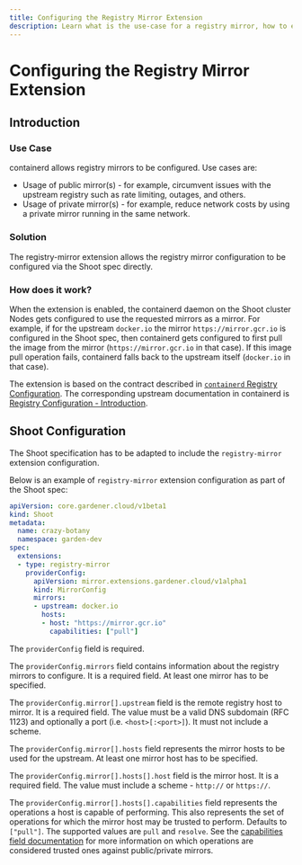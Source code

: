 ```yaml
---
title: Configuring the Registry Mirror Extension
description: Learn what is the use-case for a registry mirror, how to enable and configure it
---
```


# Configuring the Registry Mirror Extension

## Introduction

### Use Case

containerd allows registry mirrors to be configured. Use cases are:
- Usage of public mirror(s) - for example, circumvent issues with the upstream registry such as rate limiting, outages, and others.
- Usage of private mirror(s) - for example, reduce network costs by using a private mirror running in the same network.

### Solution

The registry-mirror extension allows the registry mirror configuration to be configured via the Shoot spec directly.

### How does it work?

When the extension is enabled, the containerd daemon on the Shoot cluster Nodes gets configured to use the requested mirrors as a mirror. For example, if for the upstream `docker.io` the mirror `https://mirror.gcr.io` is configured in the Shoot spec, then containerd gets configured to first pull the image from the mirror (`https://mirror.gcr.io` in that case). If this image pull operation fails, containerd falls back to the upstream itself (`docker.io` in that case).

The extension is based on the contract described in [`containerd` Registry Configuration](https://github.com/gardener/gardener/blob/master/docs/usage/advanced/containerd-registry-configuration.md). The corresponding upstream documentation in containerd is [Registry Configuration - Introduction](https://github.com/containerd/containerd/blob/v1.7.0/docs/hosts.md).

## Shoot Configuration

The Shoot specification has to be adapted to include the `registry-mirror` extension configuration.

Below is an example of `registry-mirror` extension configuration as part of the Shoot spec:

```yaml
apiVersion: core.gardener.cloud/v1beta1
kind: Shoot
metadata:
  name: crazy-botany
  namespace: garden-dev
spec:
  extensions:
  - type: registry-mirror
    providerConfig:
      apiVersion: mirror.extensions.gardener.cloud/v1alpha1
      kind: MirrorConfig
      mirrors:
      - upstream: docker.io
        hosts:
        - host: "https://mirror.gcr.io"
          capabilities: ["pull"]
```

The `providerConfig` field is required.

The `providerConfig.mirrors` field contains information about the registry mirrors to configure. It is a required field. At least one mirror has to be specified.

The `providerConfig.mirror[].upstream` field is the remote registry host to mirror. It is a required field.
The value must be a valid DNS subdomain (RFC 1123) and optionally a port (i.e. `<host>[:<port>]`). It must not include a scheme.

The `providerConfig.mirror[].hosts` field represents the mirror hosts to be used for the upstream. At least one mirror host has to be specified.

The `providerConfig.mirror[].hosts[].host` field is the mirror host. It is a required field.
The value must include a scheme - `http://` or `https://`.

The `providerConfig.mirror[].hosts[].capabilities` field represents the operations a host is capable of performing. This also represents the set of operations for which the mirror host may be trusted to perform. Defaults to `["pull"]`. The supported values are `pull` and `resolve`.
See the [capabilities field documentation](https://github.com/containerd/containerd/blob/v1.7.0/docs/hosts.md#capabilities-field) for more information on which operations are considered trusted ones against public/private mirrors.
